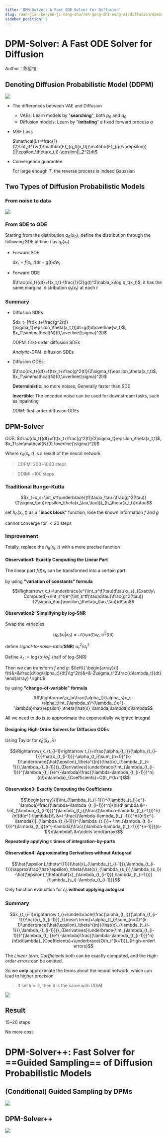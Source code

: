 ```yaml
---
title: 'DPM-Solver: A Fast ODE Solver for Diffusion'
slug: ruan-jian-ke-yan-ji-neng-shu/ren-gong-zhi-neng-ai/diffusion/dpmsolverafastodesolverfordiffusion/dpmsolverafastodesolverfordiffusion
sidebar_position: 2
---
```


# DPM-Solver: A Fast ODE Solver for Diffusion

Author：陈哲恺

## Denoting Diffusion Probabilistic Model (DDPM)

<img src="/assets/XaQ6bu8HIolSakxVWHOcpFoHnYx.png" src-width="1650" src-height="664" align="center"/>

- The differences between VAE and Diffusion
    - VAEs: Learn models by "<b>searching</b>", both $p_\theta$ and $q_\theta$
    - Diffusion models: Learn by "<b>imitating</b>" a fixed forward process $q$

- MSE Loss

  $\mathcal{L}=\frac{1}{2}\int_0^Tw(t)\mathbb{E}_{q_0(x_0)}\mathbb{E}_{q(\varepsilon)}[||\epsilon_\theta(x_t,t)-\epsilon||_2^2]dt$

- Convergence guarantee

  For large enough $T$, the reverse process is indeed Gaussian

## Two Types of Diffusion Probabilistic Models

### From noise to data

<img src="/assets/PC1bbYVveojPEGxXReDcjEELnfd.png" src-width="2190" src-height="1584" align="center"/>

### From SDE to ODE

Starting from the distribution $q_0(x_0)$, define the distribution through the following SDE at time $t$ as $q_t(x_t)$

- Forward SDE

  $dx_t=f(x_t,t)dt+g(t)dw_t$

- Forward ODE

  $\frac{dx_t}{dt}=f(x_t,t)-\frac{1}{2}g(t)^2\nabla_x\log q_t(x_t)$, it has the same marginal distribution $q_t(x_t)$ at each $t$

### Summary

- Diffusion SDEs

  $dx_t=[f(t)x_t+\frac{g^2(t)}{\sigma_t}\epsilon_\theta(x_t,t)]dt+g(t)d\overline{w_t}$,        $x_T\sim\mathcal{N}(0,\overline{\sigma}^2I)$

  <em>DDPM</em>:                     first-order diffusion SDEs

  <em>Analytic-DPM</em>:        diffusion SDEs

- Diffusion ODEs:

  $\frac{dx_t}{dt}=f(t)x_t+\frac{g^2(t)}{2\sigma_t}\epsilon_\theta(x_t,t)$,        $x_T\sim\mathcal{N}(0,\overline{\sigma}^2I)$

  <b>Deterministic</b>: no more noises, Generally faster than SDE

  <b>Invertible</b>: The encoded noise can be used for downstream tasks, such as inpainting

  <em>DDIM</em>:                       first-order diffusion ODEs

## DPM-Solver

ODE: $\frac{dx_t}{dt}=f(t)x_t+\frac{g^2(t)}{2\sigma_t}\epsilon_\theta(x_t,t)$,        $x_T\sim\mathcal{N}(0,\overline{\sigma}^2I)$

Where $\epsilon_\theta(x_t,t)$ is a result of the neural network

> DDPM: 200~1000 steps

> DDIM: ~100 steps

### Traditional Runge-Kutta

$$x_t=x_s+\int_s^t\underbrace{(f(\tau)x_\tau+\frac{g^2(\tau)}{2\sigma_\tau}\epsilon_\theta(x_\tau,\tau))}_{h_\theta(x_t,t)}d\tau$$

set $h_\theta(x_t,t)$ as a "<b>black block</b>" function, lose the known information $f$ and $g$

cannot converge for $<20$ steps

### Improvement

Totally, replace the $h_\theta(x_t,t)$ with a more precise function

#### Observation1: Exactly Computing the Linear Part

The linear part $f(t)x_t$ can be transformed into a certain part

by using <b>"variation of constants" formula</b>

$$\Rightarrow\;x_t=\underbrace{e^{\int_s^tf(\tau)d\tau}x_s}_{Exactly\ Computed}+\int_s^t(e^{\int_s^tf(\tau)d\tau}\frac{g^2(\tau)}{2\sigma_\tau}\epsilon_\theta(x_\tau,\tau))d\tau$$

#### Observation2: Simplifying by log-SNR

Swap the variables

$$q_{0t}(x_t|x_0)=\mathcal{N}(x_t\alpha(t)x_0,\sigma^2(t)I)$$

define <em>signal-to-noise-ratio(</em><b>SNR</b><em>)</em> $\alpha^2_t/\sigma^2_t$

Define $\lambda_t := \log(\alpha_t/\sigma_t)$ (half of log-SNR)

Then we can transform $f$ and $g$: $\left\{ \begin{array}{l} f(t)&=&\frac{d\log\alpha_t}{dt}\\g^2(t)&=&-2\sigma_t^2\frac{d\lambda_t}{dt} \end{array} \right.$

by using <b>"change-of-variable" formula</b>

$$\Rightarrow\;x_t=\frac{\alpha_t}{\alpha_s}x_s-\alpha_t\int_{\lambda_s}^{\lambda_t}e^{-\lambda}\hat{\epsilon}_\theta(\hat{x}_\lambda,\lambda)d\lambda$$

All we need to do is to approximate the exponentially weighted integral

#### Designing High-Order Solvers for Diffusion ODEs

Using Taylor for $\hat{\epsilon}_\theta(\hat{x}_\lambda,\lambda)$

$$\Rightarrow\;x_{t_{i-1}\rightarrow t_i}=\frac{\alpha_{t_i}}{\alpha_{t_{i-1}}}\hat{x_{t_{i-1}}}-\alpha_{t_i}\sum_{n=0}^{k-1}\underbrace{\hat{\epsilon}_\theta^{(n)}(\hat{x}_{\lambda_{t_{i-1}}},\lambda_{t_{i-1}})}_{Derivatives}\underbrace{\int_{\lambda_{t_{i-1}}}^{\lambda_{t_i}}e^{-\lambda}\frac{(\lambda-\lambda_{t_{i-1}})^n}{n!}d\lambda}_{Coefficients}+O(h_i^{k+1})$$

#### Observation3: Exactly Computing the Coefficients

$$\begin{array}{l}\int_{\lambda_{t_{i-1}}}^{\lambda_{t_i}}e^{-\lambda}\frac{(\lambda-\lambda_{t_{i-1}})^n}{n!}d\lambda &=-\int_{\lambda_{t_{i-1}}}^{\lambda_{t_i}}\frac{(\lambda-\lambda_{t_{i-1}})^n}{n!}d(e^{-\lambda})\\ &=(-\frac{(\lambda-\lambda_{t_{i-1}})^n}{n!}e^{-\lambda})|_{\lambda_{t_{i-1}}}^{\lambda_{t_i}}+ \int_{\lambda_{t_{i-1}}}^{\lambda_{t_i}}e^{-\lambda}\frac{(\lambda-\lambda_{t_{i-1}})^{n-1}}{(n-1)!}d\lambda\\ &=\cdots \end{array}$$

<b>Repeatedly applying </b>$n$<b> times of integration-by-parts</b>

#### Observation4: Approximating Derivatives without Autograd

$$\hat{\epsilon}_\theta^{(1)}(\hat{x}_{\lambda_{t_{i-1}}},\lambda_{t_{i-1}})\approx\frac{\hat{\epsilon}_\theta(\hat{x}_{\lambda_{s_i}},\lambda_{s_i})-\hat{\epsilon}_\theta(\hat{x}_{\lambda_{t_{i-1}}},\lambda_{t_{i-1}})}{\lambda_{s_i}-\lambda_{t_{i-1}}}$$

Only function evaluation for $\hat{\epsilon}_\theta$ <b>without applying autograd</b>

### Summary

$$x_{t_{i-1}\rightarrow t_i}=\underbrace{\frac{\alpha_{t_i}}{\alpha_{t_{i-1}}}\hat{x}_{t_{i-1}}}_{Linear\ term}+\alpha_{t_i}\sum_{n=0}^{k-1}\underbrace{\hat{\epsilon}_\theta^{(n)}(\hat{x}_{\lambda_{t_{i-1}}},\lambda_{t_{i-1}})}_{Derivatives}\underbrace{\int_{\lambda_{t_{i-1}}}^{\lambda_{t_i}}e^{-\lambda}\frac{(\lambda-\lambda_{t_{i-1}})^n}{n!}d\lambda}_{Coefficients}+\underbrace{O(h_i^{k+1})}_{High-order\ errors}$$

The <em>Linear term</em>, <em>Corfficients</em> both can be exactly computed, and the <em>High-order errors</em> can be omitted.

So we <b>only</b> approximate the terms about the neural network, which can lead to higher precision

> If set $k=2$, then it is the same with <em>DDIM</em>

<img src="/assets/ZY5xbNWnCo3jHjxE1Bock4wXnQh.png" src-width="1638" src-height="534" align="center"/>

## Result

15~20 steps

No more cost

# DPM-Solver++: Fast Solver for ==Guided Sampling== of Diffusion Probabilistic Models

## (Conditional) Guided Sampling by DPMs

<img src="/assets/WOPibXN3zocvNVxwzigcbdkLnRf.png" src-width="1454" src-height="784" align="center"/>

## DPM-Solver++

<img src="/assets/FBvAbjBM0o7UU8xbvPDc61ean3b.png" src-width="1446" src-height="752" align="center"/>

